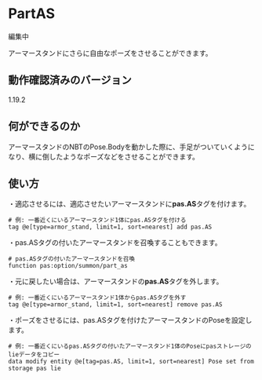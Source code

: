 # PartAS
編集中

アーマースタンドにさらに自由なポーズをさせることができます。

## 動作確認済みのバージョン

1.19.2

## 何ができるのか

アーマースタンドのNBTのPose.Bodyを動かした際に、手足がついていくようになり、横に倒したようなポーズなどをさせることができます。

## 使い方

・適応させるには、適応させたいアーマースタンドに**pas.AS**タグを付けます。
```mcfunction
# 例: 一番近くにいるアーマースタンド1体にpas.ASタグを付ける
tag @e[type=armor_stand, limit=1, sort=nearest] add pas.AS
```

・pas.ASタグの付いたアーマースタンドを召喚することもできます。
```mcfunction
# pas.ASタグの付いたアーマースタンドを召喚
function pas:option/summon/part_as
```

・元に戻したい場合は、アーマースタンドの**pas.AS**タグを外します。
```mcfunction
# 例: 一番近くにいるアーマースタンド1体からpas.ASタグを外す
tag @e[type=armor_stand, limit=1, sort=nearest] remove pas.AS
```

・ポーズをさせるには、pas.ASタグを付けたアーマースタンドのPoseを設定します。
```mcfunction
# 例: 一番近くにいるpas.ASタグの付いたアーマースタンド1体のPoseにpasストレージのlieデータをコピー
data modify entity @e[tag=pas.AS, limit=1, sort=nearest] Pose set from storage pas lie
```
